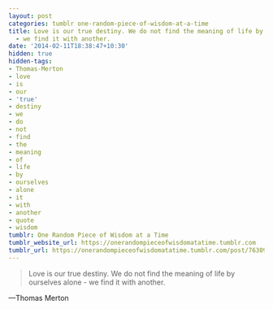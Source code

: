 ```yaml
---
layout: post
categories: tumblr one-random-piece-of-wisdom-at-a-time
title: Love is our true destiny. We do not find the meaning of life by ourselves alone
  - we find it with another.
date: '2014-02-11T18:38:47+10:30'
hidden: true
hidden-tags:
- Thomas-Merton
- love
- is
- our
- 'true'
- destiny
- we
- do
- not
- find
- the
- meaning
- of
- life
- by
- ourselves
- alone
- it
- with
- another
- quote
- wisdom
tumblr: One Random Piece of Wisdom at a Time
tumblr_website_url: https://onerandompieceofwisdomatatime.tumblr.com
tumblr_url: https://onerandompieceofwisdomatatime.tumblr.com/post/76309539903/love-is-our-true-destiny-we-do-not-find-the
---
```

> Love is our true destiny. We do not find the meaning of life by ourselves alone - we find it with another.

—Thomas Merton
